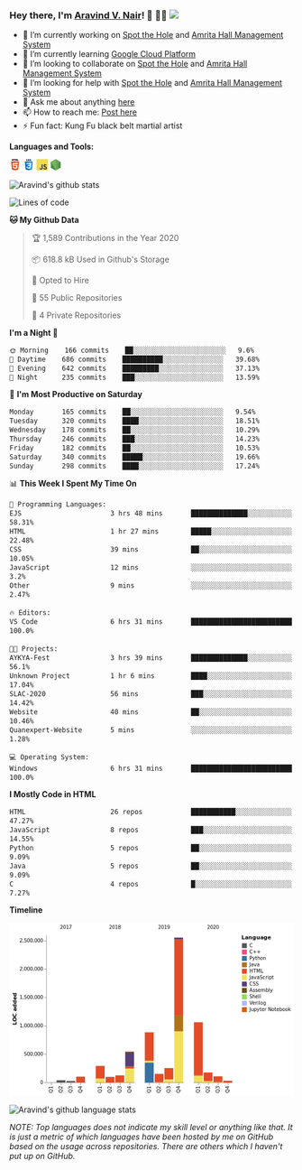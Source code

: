 ### Hey there, I'm [Aravind V. Nair](https://AravindVNair99.github.io)! 👋 👨‍💻 ![](https://komarev.com/ghpvc/?username=AravindVNair99&label=Views)

- 🔭 I’m currently working on [Spot the Hole](https://github.com/AravindVNair99/Spot-the-Hole) and [Amrita Hall Management System](https://github.com/AravindVNair99/Hall-Management-System)
- 🌱 I’m currently learning [Google Cloud Platform](https://cloud.google.com)
- 👯 I’m looking to collaborate on [Spot the Hole](https://github.com/AravindVNair99/Spot-the-Hole) and [Amrita Hall Management System](https://github.com/AravindVNair99/Hall-Management-System)
- 🤔 I’m looking for help with [Spot the Hole](https://github.com/AravindVNair99/Spot-the-Hole) and [Amrita Hall Management System](https://github.com/AravindVNair99/Hall-Management-System)
- 💬 Ask me about anything [here](https://github.com/AravindVNair99/AravindVNair99/issues)
- 📫 How to reach me: [Post here](https://github.com/AravindVNair99/AravindVNair99/issues)
- ⚡ Fun fact: Kung Fu black belt martial artist

**Languages and Tools:**

<code><img height="20px" src="https://raw.githubusercontent.com/github/explore/80688e429a7d4ef2fca1e82350fe8e3517d3494d/topics/html/html.png"></code>
<code><img height="20px" src="https://raw.githubusercontent.com/github/explore/80688e429a7d4ef2fca1e82350fe8e3517d3494d/topics/css/css.png"></code>
<code><img height="20px" src="https://raw.githubusercontent.com/github/explore/80688e429a7d4ef2fca1e82350fe8e3517d3494d/topics/javascript/javascript.png"></code>
<code><img height="20px" src="https://raw.githubusercontent.com/github/explore/80688e429a7d4ef2fca1e82350fe8e3517d3494d/topics/nodejs/nodejs.png"></code>

![Aravind's github stats](https://github-readme-stats.vercel.app/api?username=AravindVNair99&show_icons=true&include_all_commits=true&count_private=true)

<!--START_SECTION:waka-->
![Lines of code](https://img.shields.io/badge/From%20Hello%20World%20I%27ve%20Written-80.3%20million%20lines%20of%20code-blue)

**🐱 My Github Data** 

> 🏆 1,589 Contributions in the Year 2020
 > 
> 📦 618.8 kB Used in Github's Storage 
 > 
> 💼 Opted to Hire
 > 
> 📜 55 Public Repositories
 > 
> 🔑 4 Private Repositories 

**I'm a Night 🦉** 

```text
🌞 Morning    166 commits    ██░░░░░░░░░░░░░░░░░░░░░░░   9.6% 
🌆 Daytime    686 commits    ██████████░░░░░░░░░░░░░░░   39.68% 
🌃 Evening    642 commits    █████████░░░░░░░░░░░░░░░░   37.13% 
🌙 Night      235 commits    ███░░░░░░░░░░░░░░░░░░░░░░   13.59%

```
📅 **I'm Most Productive on Saturday** 

```text
Monday       165 commits    ██░░░░░░░░░░░░░░░░░░░░░░░   9.54% 
Tuesday      320 commits    ████░░░░░░░░░░░░░░░░░░░░░   18.51% 
Wednesday    178 commits    ██░░░░░░░░░░░░░░░░░░░░░░░   10.29% 
Thursday     246 commits    ███░░░░░░░░░░░░░░░░░░░░░░   14.23% 
Friday       182 commits    ██░░░░░░░░░░░░░░░░░░░░░░░   10.53% 
Saturday     340 commits    █████░░░░░░░░░░░░░░░░░░░░   19.66% 
Sunday       298 commits    ████░░░░░░░░░░░░░░░░░░░░░   17.24%

```


📊 **This Week I Spent My Time On** 

```text
💬 Programming Languages: 
EJS                      3 hrs 48 mins       ██████████████░░░░░░░░░░░   58.31% 
HTML                     1 hr 27 mins        █████░░░░░░░░░░░░░░░░░░░░   22.48% 
CSS                      39 mins             ██░░░░░░░░░░░░░░░░░░░░░░░   10.05% 
JavaScript               12 mins             ░░░░░░░░░░░░░░░░░░░░░░░░░   3.2% 
Other                    9 mins              ░░░░░░░░░░░░░░░░░░░░░░░░░   2.47%

🔥 Editors: 
VS Code                  6 hrs 31 mins       █████████████████████████   100.0%

🐱‍💻 Projects: 
AYKYA-Fest               3 hrs 39 mins       ██████████████░░░░░░░░░░░   56.1% 
Unknown Project          1 hr 6 mins         ████░░░░░░░░░░░░░░░░░░░░░   17.04% 
SLAC-2020                56 mins             ███░░░░░░░░░░░░░░░░░░░░░░   14.42% 
Website                  40 mins             ██░░░░░░░░░░░░░░░░░░░░░░░   10.46% 
Quanexpert-Website       5 mins              ░░░░░░░░░░░░░░░░░░░░░░░░░   1.28%

💻 Operating System: 
Windows                  6 hrs 31 mins       █████████████████████████   100.0%

```

**I Mostly Code in HTML** 

```text
HTML                     26 repos            ███████████░░░░░░░░░░░░░░   47.27% 
JavaScript               8 repos             ███░░░░░░░░░░░░░░░░░░░░░░   14.55% 
Python                   5 repos             ██░░░░░░░░░░░░░░░░░░░░░░░   9.09% 
Java                     5 repos             ██░░░░░░░░░░░░░░░░░░░░░░░   9.09% 
C                        4 repos             █░░░░░░░░░░░░░░░░░░░░░░░░   7.27%

```


**Timeline**

![Chart not found](https://github.com/aravindvnair99/aravindvnair99/blob/master/charts/bar_graph.png) 


<!--END_SECTION:waka-->
![Aravind's github language stats](https://github-readme-stats.vercel.app/api/top-langs/?username=AravindVNair99&layout=compact)

*NOTE: Top languages does not indicate my skill level or anything like that. It is just a metric of which languages have been hosted by me on GitHub based on the usage across repositories. There are others which I haven't put up on GitHub.*

<!--
<p align="center">
<a href="https://buymeacoffee.com/AravindVNair99" target="_blank"><img src="https://cdn.buymeacoffee.com/buttons/arial-blue.png" alt="Buy Aravind A Coffee" height="40" width="170" ></a>
</p>
-->
